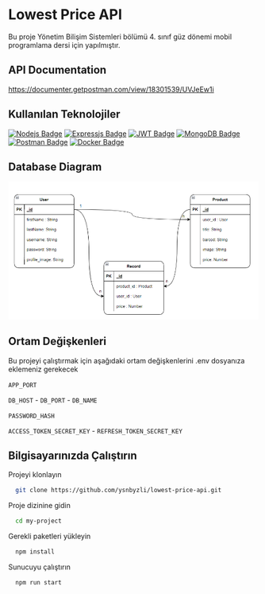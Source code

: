 # Lowest Price API

Bu proje Yönetim Bilişim Sistemleri bölümü 4. sınıf güz dönemi
mobil programlama dersi için yapılmıştır.

## API Documentation

https://documenter.getpostman.com/view/18301539/UVJeEw1i

## Kullanılan Teknolojiler

[![Nodejs Badge](https://img.shields.io/badge/Node.js-339933?style=for-the-badge&logo=nodedotjs&logoColor=white)](https://nodejs.org/en/)
[![Expressjs Badge](https://img.shields.io/badge/Express.js-000000?style=for-the-badge&logo=express&logoColor=white)](https://expressjs.com/)
[![JWT Badge](https://img.shields.io/badge/JWT-000000?style=for-the-badge&logo=JSON%20web%20tokens&logoColor=white)](https://jwt.io/)
[![MongoDB Badge](https://img.shields.io/badge/MongoDB-4EA94B?style=for-the-badge&logo=mongodb&logoColor=white)](https://www.mongodb.com/cloud/atlas/lp/try2?utm_content=controlhterms&utm_source=google&utm_campaign=gs_emea_turkey_search_core_brand_atlas_desktop&utm_term=mongodb&utm_medium=cpc_paid_search&utm_ad=e&utm_ad_campaign_id=12212624572&adgroup=115749712063&gclid=Cj0KCQiAtJeNBhCVARIsANJUJ2ECMdGd9z9w6YwuZ3gse9yqZeN_PiyMNp_nhHj3qivkhJBzTuYWeBcaAjd1EALw_wcB)
[![Postman Badge](https://img.shields.io/badge/Postman-FF6C37?style=for-the-badge&logo=Postman&logoColor=white)](https://www.postman.com/)
[![Docker Badge](https://img.shields.io/badge/Docker-2CA5E0?style=for-the-badge&logo=docker&logoColor=white)](https://www.docker.com/)

## Database Diagram

![database-diagram](database-diagram.PNG)

## Ortam Değişkenleri

Bu projeyi çalıştırmak için aşağıdaki ortam değişkenlerini .env dosyanıza eklemeniz gerekecek

`APP_PORT`

`DB_HOST` - `DB_PORT` - `DB_NAME`

`PASSWORD_HASH`

`ACCESS_TOKEN_SECRET_KEY` - `REFRESH_TOKEN_SECRET_KEY`

## Bilgisayarınızda Çalıştırın

Projeyi klonlayın

```bash
  git clone https://github.com/ysnbyzli/lowest-price-api.git
```

Proje dizinine gidin

```bash
  cd my-project
```

Gerekli paketleri yükleyin

```bash
  npm install
```

Sunucuyu çalıştırın

```bash
  npm run start
```
